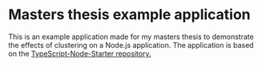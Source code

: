 # Masters thesis example application

This is an example application made for my masters thesis to demonstrate the effects of clustering
on a Node.js application. The application is based on the [TypeScript-Node-Starter repository.](https://github.com/Microsoft/TypeScript-Node-Starter)

